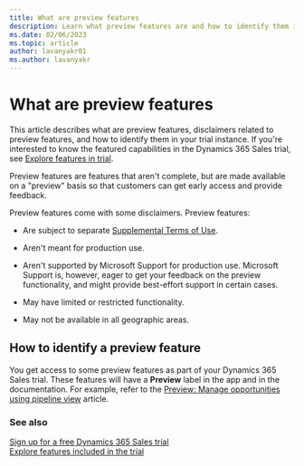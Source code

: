 ```yaml
---
title: What are preview features
description: Learn what preview features are and how to identify them in your Dynamics 365 Sales trial.
ms.date: 02/06/2023
ms.topic: article
author: lavanyakr01
ms.author: lavanyakr
---
```


# What are preview features

This article describes what are preview features, disclaimers related to preview features, and how to identify them in your trial instance. If you're interested to know the featured capabilities in the Dynamics 365 Sales trial, see [Explore features in trial](features-in-trial.md).

Preview features are features that aren't complete, but are made available on a "preview" basis so that customers can get early access and provide feedback.

Preview features come with some disclaimers. Preview features:

- Are subject to separate [Supplemental Terms of Use](https://go.microsoft.com/fwlink/p/?LinkId=511446).

- Aren't meant for production use.

- Aren't supported by Microsoft Support for production use. Microsoft Support is, however, eager to get your feedback on the preview functionality, and might provide best-effort support in certain cases.

- May have limited or restricted functionality.

- May not be available in all geographic areas.

## How to identify a preview feature

You get access to some preview features as part of your Dynamics 365 Sales trial. These features will have a **Preview** label in the app and in the documentation. For example, refer to the [Preview: Manage opportunities using pipeline view](use-opportunity-pipeline-view.md) article.

### See also

[Sign up for a free Dynamics 365 Sales trial](sign-up-for-sales-trial.md)  
[Explore features included in the trial](features-in-trial.md)
